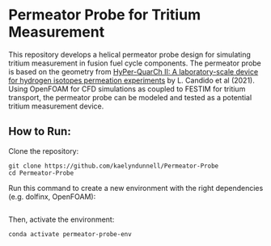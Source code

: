 # Permeator Probe for Tritium Measurement

This repository develops a helical permeator probe design for simulating tritium measurement in fusion fuel cycle components. The permeator probe is based on the geometry from [HyPer-QuarCh II: A laboratory-scale device for hydrogen isotopes permeation experiments](https://doi.org/10.1016/j.fusengdes.2021.112920) by L. Candido et al (2021). Using OpenFOAM for CFD simulations as coupled to FESTIM for tritium transport, the permeator probe can be modeled and tested as a potential tritium measurement device.  


## How to Run: 

Clone the repository: 

 ```
git clone https://github.com/kaelyndunnell/Permeator-Probe
cd Permeator-Probe 
```

Run this command to create a new environment with the right dependencies (e.g. dolfinx, OpenFOAM):

```conda env create -f environment.yml 
```

Then, activate the environment: 

```
conda activate permeator-probe-env
```
